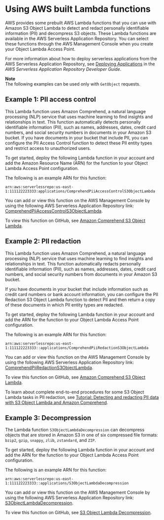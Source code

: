 # Using AWS built Lambda functions<a name="olap-examples"></a>

AWS provides some prebuilt AWS Lambda functions that you can use with Amazon S3 Object Lambda to detect and redact personally identifiable information \(PII\) and decompress S3 objects\. These Lambda functions are available in the AWS Serverless Application Repository\. You can select these functions through the AWS Management Console when you create your Object Lambda Access Point\. 

For more information about how to deploy serverless applications from the AWS Serverless Application Repository, see [Deploying Applications](https://docs.aws.amazon.com/serverlessrepo/latest/devguide/serverlessrepo-consuming-applications.html) in the *AWS Serverless Application Repository Developer Guide*\.

**Note**  
The following examples can be used only with `GetObject` requests\.

## Example 1: PII access control<a name="olap-examples-1"></a>

This Lambda function uses Amazon Comprehend, a natural language processing \(NLP\) service that uses machine learning to find insights and relationships in text\. This function automatically detects personally identifiable information \(PII\), such as names, addresses, dates, credit card numbers, and social security numbers in documents in your Amazon S3 bucket\. If you have documents in your bucket that include PII, you can configure the PII Access Control function to detect these PII entity types and restrict access to unauthorized users\.

To get started, deploy the following Lambda function in your account and add the Amazon Resource Name \(ARN\) for the function to your Object Lambda Access Point configuration\.

The following is an example ARN for this function:

```
arn:aws:serverlessrepo:us-east-1:111122223333:applications/ComprehendPiiAccessControlS3ObjectLambda
```

You can add or view this function on the AWS Management Console by using the following AWS Serverless Application Repository link: [ComprehendPiiAccessControlS3ObjectLambda](https://console.aws.amazon.com/lambda/home#/create/app?applicationId=arn:aws:serverlessrepo:us-east-1:839782855223:applications/ComprehendPiiAccessControlS3ObjectLambda)\.

To view this function on GitHub, see [Amazon Comprehend S3 Object Lambda](https://github.com/aws-samples/amazon-comprehend-s3-object-lambdas)\.

## Example 2: PII redaction<a name="olap-examples-2"></a>

This Lambda function uses Amazon Comprehend, a natural language processing \(NLP\) service that uses machine learning to find insights and relationships in text\. This function automatically redacts personally identifiable information \(PII\), such as names, addresses, dates, credit card numbers, and social security numbers from documents in your Amazon S3 bucket\. 

If you have documents in your bucket that include information such as credit card numbers or bank account information, you can configure the PII Redaction S3 Object Lambda function to detect PII and then return a copy of these documents in which PII entity types are redacted\.

To get started, deploy the following Lambda function in your account and add the ARN for the function to your Object Lambda Access Point configuration\.

The following is an example ARN for this function:

```
arn:aws:serverlessrepo:us-east-1:111122223333::applications/ComprehendPiiRedactionS3ObjectLambda
```

You can add or view this function on the AWS Management Console by using the following AWS Serverless Application Repository link: [ComprehendPiiRedactionS3ObjectLambda](https://console.aws.amazon.com/lambda/home#/create/app?applicationId=arn:aws:serverlessrepo:us-east-1:839782855223:applications/ComprehendPiiRedactionS3ObjectLambda)\.

To view this function on GitHub, see [Amazon Comprehend S3 Object Lambda](https://github.com/aws-samples/amazon-comprehend-s3-object-lambdas)\.

To learn about complete end\-to\-end procedures for some S3 Object Lambda tasks in PII redaction, see [Tutorial: Detecting and redacting PII data with S3 Object Lambda and Amazon Comprehend](tutorial-s3-object-lambda-redact-pii.md)\.

## Example 3: Decompression<a name="olap-examples-3"></a>

The Lambda function `S3ObjectLambdaDecompression` can decompress objects that are stored in Amazon S3 in one of six compressed file formats: `bzip2`, `gzip`, `snappy`, `zlib`, `zstandard`, and `ZIP`\. 

To get started, deploy the following Lambda function in your account and add the ARN for the function to your Object Lambda Access Point configuration\.

The following is an example ARN for this function:

```
arn:aws:serverlessrepo:us-east-1:111122223333::applications/S3ObjectLambdaDecompression
```

You can add or view this function on the AWS Management Console by using the following AWS Serverless Application Repository link: [S3ObjectLambdaDecompression](https://eu-west-1.console.aws.amazon.com/lambda/home?region=eu-west-1#/create/app?applicationId=arn:aws:serverlessrepo:eu-west-1:123065155563:applications/S3ObjectLambdaDecompression)\.

To view this function on GitHub, see [S3 Object Lambda Decompression](https://github.com/aws-samples/amazon-s3-object-lambda-decompression)\.